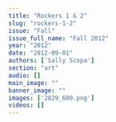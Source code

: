 ```yaml
---
title: "Rockers 1 & 2"
slug: "rockers-1-2"
issue: "Fall"
issue_full_name: "Fall 2012"
year: "2012"
date: "2012-09-01"
authors: ['Sally Scopa']
section: "art"
audio: []
main_image: ""
banner_image: ""
images: ['2829_600.png']
videos: []
---
```

